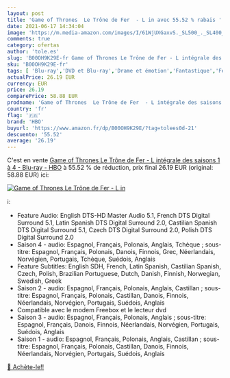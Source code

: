 ```yaml
---
layout: post
title: 'Game of Thrones  Le Trône de Fer  - L in avec 55.52 % rabais '
date: 2021-06-17 14:34:04
image: 'https://m.media-amazon.com/images/I/61WjUXGaxvS._SL500_._SL400_.jpg'
comments: true
category: ofertas
author: 'tole.es'
slug: 'B00OH9K29E-fr Game of Thrones Le Trône de Fer - L intégrale des saisons...'
sku: 'B00OH9K29E-fr'
tags: [ 'Blu-ray','DVD et Blu-ray','Drame et émotion','Fantastique','Featured Categories','Séries TV','hbo', ]
actualPrice: 26.19 EUR
currency: EUR
price: 26.19
comparePrice: 58.88 EUR
prodname: 'Game of Thrones  Le Trône de Fer  - L intégrale des saisons 1 à 4 - Blu-ray - HBO'
country: 'fr'
flag: '🇫🇷'
brand: 'HBO'
buyurl: 'https://www.amazon.fr/dp/B00OH9K29E/?tag=tolees0d-21'
descuento: '55.52'
average: '26.19'
---
```


C'est en vente [Game of Thrones  Le Trône de Fer  - L intégrale des saisons 1 à 4 - Blu-ray - HBO](https://www.amazon.fr/dp/B00OH9K29E/?tag=tolees0d-21)  à  55.52 % de réduction, prix final  26.19 EUR (original: 58.88 EUR) ici:

[![Game of Thrones  Le Trône de Fer  - L in](https://m.media-amazon.com/images/I/61WjUXGaxvS._SL500_._SL400_.jpg)](https://www.amazon.fr/dp/B00OH9K29E/?tag=tolees0d-21)

ℹ️:

- Feature Audio: English DTS-HD Master Audio 5.1, French DTS Digital Surround 5.1, Latin Spanish DTS Digital Surround 2.0, Castilian Spanish DTS Digital Surround 5.1, Czech DTS Digital Surround 2.0, Polish DTS Digital Surround 2.0
- Saison 4 - audio: Espagnol, Français, Polonais, Anglais, Tchèque ; sous-titre: Espagnol, Français, Polonais, Danois, Finnois, Grec, Néerlandais, Norvégien, Portugais, Tchèque, Suédois, Anglais
- Feature Subtitles: English SDH, French, Latin Spanish, Castilian Spanish, Czech, Polish, Brazilian Portuguese, Dutch, Danish, Finnish, Norwegian, Swedish, Greek
- Saison 2 - audio: Espagnol, Français, Polonais, Anglais, Castillan ; sous-titre: Espagnol, Français, Polonais, Castillan, Danois, Finnois, Néerlandais, Norvégien, Portugais, Suédois, Anglais
- Compatible avec le modem Freebox et le lecteur dvd
- Saison 3 - audio: Espagnol, Français, Polonais, Anglais ; sous-titre: Espagnol, Français, Danois, Finnois, Néerlandais, Norvégien, Portugais, Suédois, Anglais
- Saison 1 - audio: Espagnol, Français, Polonais, Anglais, Castillan ; sous-titre: Espagnol, Français, Polonais, Castillan, Danois, Finnois, Néerlandais, Norvégien, Portugais, Suédois, Anglais

[🛒 Achète-le!!](https://www.amazon.fr/dp/B00OH9K29E/?tag=tolees0d-21)
